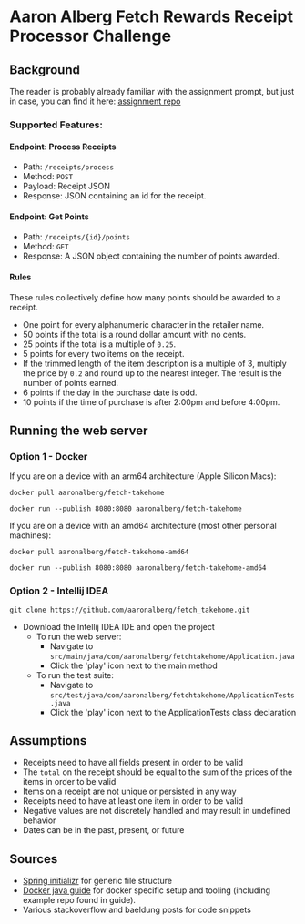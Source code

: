 # Aaron Alberg Fetch Rewards Receipt Processor Challenge




## Background
The reader is probably already familiar with the assignment prompt, but just in case,
you can find it here: [assignment repo](https://github.com/fetch-rewards/receipt-processor-challenge/tree/main)

### Supported Features:
#### Endpoint: Process Receipts

* Path: `/receipts/process`
* Method: `POST`
* Payload: Receipt JSON
* Response: JSON containing an id for the receipt.

#### Endpoint: Get Points

* Path: `/receipts/{id}/points`
* Method: `GET`
* Response: A JSON object containing the number of points awarded.


#### Rules

These rules collectively define how many points should be awarded to a receipt.

* One point for every alphanumeric character in the retailer name.
* 50 points if the total is a round dollar amount with no cents.
* 25 points if the total is a multiple of `0.25`.
* 5 points for every two items on the receipt.
* If the trimmed length of the item description is a multiple of 3, multiply the price by `0.2` and round up to the nearest integer. The result is the number of points earned.
* 6 points if the day in the purchase date is odd.
* 10 points if the time of purchase is after 2:00pm and before 4:00pm.

## Running the web server
### Option 1 - Docker
If you are on a device with an arm64 architecture (Apple Silicon Macs):
```
docker pull aaronalberg/fetch-takehome
```
```
docker run --publish 8080:8080 aaronalberg/fetch-takehome
```

If you are on a device with an amd64 architecture (most other personal machines):
```
docker pull aaronalberg/fetch-takehome-amd64
```
```
docker run --publish 8080:8080 aaronalberg/fetch-takehome-amd64
```

### Option 2 - Intellij IDEA
```
git clone https://github.com/aaronalberg/fetch_takehome.git
```
- Download the Intellij IDEA IDE and open the project
  - To run the web server:
    - Navigate to `src/main/java/com/aaronalberg/fetchtakehome/Application.java`
    - Click the 'play' icon next to the main method 
  - To run the test suite:
    - Navigate to `src/test/java/com/aaronalberg/fetchtakehome/ApplicationTests.java`
    - Click the 'play' icon next to the ApplicationTests class declaration



## Assumptions

- Receipts need to have all fields present in order to be valid
- The `total` on the receipt should be equal to the sum of the prices of the items in order to be valid
- Items on a receipt are not unique or persisted in any way
- Receipts need to have at least one item in order to be valid
- Negative values are not discretely handled and may result in undefined behavior
- Dates can be in the past, present, or future


## Sources

- [Spring initializr](https://start.spring.io/) for generic file structure
- [Docker java guide](https://docs.docker.com/language/java/) for docker specific setup and tooling 
(including example repo found in guide).
- Various stackoverflow and baeldung posts for code snippets
